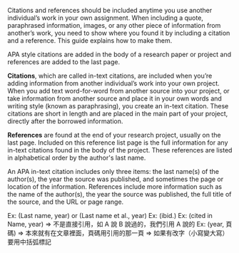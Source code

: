 Citations and references should be included anytime you use another individual’s work in your own assignment. When including a quote, paraphrased information, images, or any other piece of information from another’s work, you need to show where you found it by including a citation and a reference. This guide explains how to make them.

APA style citations are added in the body of a research paper or project and references are added to the last page.

**Citations**, which are called in-text citations, are included when you’re adding information from another individual’s work into your own project. When you add text word-for-word from another source into your project, or take information from another source and place it in your own words and writing style (known as paraphrasing), you create an in-text citation. These citations are short in length and are placed in the main part of your project, directly after the borrowed information.

**References** are found at the end of your research project, usually on the last page. Included on this reference list page is the full information for any in-text citations found in the body of the project. These references are listed in alphabetical order by the author's last name.

An APA in-text citation includes only three items: the last name(s) of the author(s), the year the source was published, and sometimes the page or location of the information. References include more information such as the name of the author(s), the year the source was published, the full title of the source, and the URL or page range.

Ex: (Last name, year) or (Last name et al., year)
Ex: (ibid.)
Ex: (cited in Name, year) => 不是直接引用，如 A 說 B 說過的，我們引用 A 說的
Ex: (year, 頁碼) => 本來就有在文章裡面，頁碼用引用的那一頁 => 如果有改字（小寫變大寫）要用中括弧標記